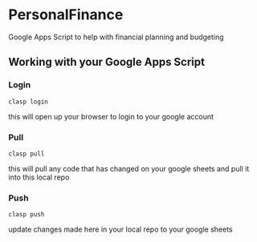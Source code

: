 # PersonalFinance
Google Apps Script to help with financial planning and budgeting

## Working with your Google Apps Script

### Login

`clasp login`

this will open up your browser to login to your google account

### Pull

`clasp pull`

this will pull any code that has changed on your google sheets and pull it into this local repo

### Push

`clasp push`

update changes made here in your local repo to your google sheets
